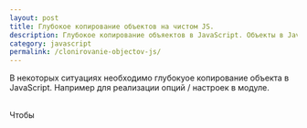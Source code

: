 ```yaml
---
layout: post
title: Глубокое копирование объектов на чистом JS.
description: Глубокое копирование объяектов в JavaScript. Объекты в Javascript.
category: javascript
permalink: /clonirovanie-objectov-js/
---
```


В некоторых ситуациях необходимо глубокуое копирование объекта в JavaScript. Например для реализации опций / настроек в модуле. 

<!--excerpt-->
<br />
Чтобы 